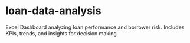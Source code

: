 # loan-data-analysis
Excel Dashboard analyzing loan performance and borrower risk. Includes KPIs, trends, and insights for decision making
